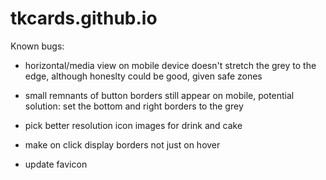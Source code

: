 # tkcards.github.io

Known bugs:
- horizontal/media view on mobile device doesn't stretch the grey to the edge, although honeslty could be good, given safe zones

- small remnants of button borders still appear on mobile, potential solution: set the bottom and right borders to the grey

- pick better resolution icon images for drink and cake

- make on click display borders not just on hover

- update favicon